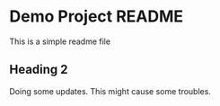 # Demo Project README

This is a simple readme file

## Heading 2

Doing some updates. This might cause some troubles.